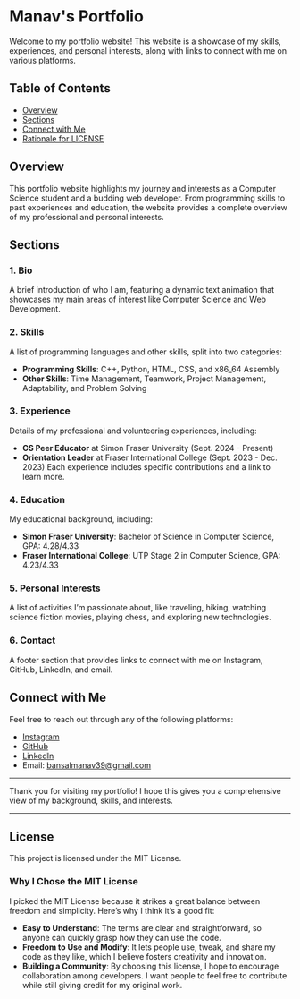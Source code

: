 # Manav's Portfolio

Welcome to my portfolio website! This website is a showcase of my skills, experiences, and personal interests, along with links to connect with me on various platforms.

## Table of Contents
- [Overview](#overview)
- [Sections](#sections)
- [Connect with Me](#connect-with-me)
- [Rationale for LICENSE](#License)

## Overview
This portfolio website highlights my journey and interests as a Computer Science student and a budding web developer. From programming skills to past experiences and education, the website provides a complete overview of my professional and personal interests.

## Sections

### 1. Bio
A brief introduction of who I am, featuring a dynamic text animation that showcases my main areas of interest like Computer Science and Web Development.

### 2. Skills
A list of programming languages and other skills, split into two categories:
- **Programming Skills**: C++, Python, HTML, CSS, and x86_64 Assembly
- **Other Skills**: Time Management, Teamwork, Project Management, Adaptability, and Problem Solving

### 3. Experience
Details of my professional and volunteering experiences, including:
- **CS Peer Educator** at Simon Fraser University (Sept. 2024 - Present)
- **Orientation Leader** at Fraser International College (Sept. 2023 - Dec. 2023)
Each experience includes specific contributions and a link to learn more.

### 4. Education
My educational background, including:
- **Simon Fraser University**: Bachelor of Science in Computer Science, GPA: 4.28/4.33
- **Fraser International College**: UTP Stage 2 in Computer Science, GPA: 4.23/4.33

### 5. Personal Interests
A list of activities I’m passionate about, like traveling, hiking, watching science fiction movies, playing chess, and exploring new technologies.

### 6. Contact
A footer section that provides links to connect with me on Instagram, GitHub, LinkedIn, and email.

## Connect with Me
Feel free to reach out through any of the following platforms:
- [Instagram](https://www.instagram.com/_manavbansal_/)
- [GitHub](https://github.com/manavbansal1)
- [LinkedIn](https://www.linkedin.com/in/manavbansal39/)
- Email: [bansalmanav39@gmail.com](mailto:bansalmanav39@gmail.com)

---

Thank you for visiting my portfolio! I hope this gives you a comprehensive view of my background, skills, and interests.

---
## License

This project is licensed under the MIT License. 

### Why I Chose the MIT License

I picked the MIT License because it strikes a great balance between freedom and simplicity. Here’s why I think it’s a good fit:

- **Easy to Understand**: The terms are clear and straightforward, so anyone can quickly grasp how they can use the code.
- **Freedom to Use and Modify**: It lets people use, tweak, and share my code as they like, which I believe fosters creativity and innovation.
- **Building a Community**: By choosing this license, I hope to encourage collaboration among developers. I want people to feel free to contribute while still giving credit for my original work.
